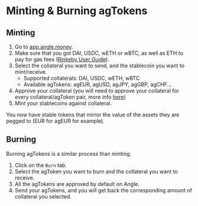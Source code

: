 # Minting & Burning agTokens

## Minting

1. Go to [app.angle.money](https://app.angle.money).
2. Make sure that you got DAI, USDC, wETH or wBTC, as well as ETH to pay for gas fees ([Rinkeby User Guide](README.md)).
3. Select the collateral you want to send, and the stablecoin you want to mint/receive.
   - Supported collaterals: DAI, USDC, wETH, wBTC
   - Available agTokens: agEUR, agUSD, agJPY, agGBP, agCHF...
4. Approve your collateral (you will need to approve your collateral for every collateral/agToken pair, more info [here](app-faq.md))
5. Mint your stablecoins against collateral.

You now have stable tokens that mirror the value of the assets they are pegged to (EUR for agEUR for example).

## Burning

Burning agTokens is a similar process than minting.

1. Click on the `Burn` tab.
2. Select the agToken you want to burn and the collateral you want to receive.
3. All the agTokens are approved by default on Angle.
4. Send your agTokens, and you will get back the corresponding amount of collateral you selected.
